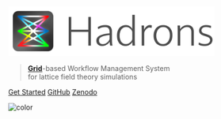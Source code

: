 <img src="https://raw.githubusercontent.com/aportelli/Hadrons/develop/graphics/hadrons-icon-title.png" height=100px>

> __[Grid](https://github.com/paboyle/Grid)__-based Workflow Management System<br> for lattice field theory simulations

[Get Started](#docsify)
[GitHub](https://github.com/aportelli/Hadrons)
[Zenodo](https://doi.org/10.5281/zenodo.4063666)

![color](#b0d2e8)